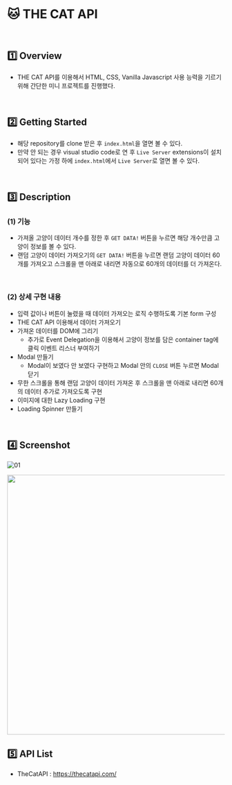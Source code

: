 # :cat: THE CAT API

<br>

## :one: Overview

- THE CAT API를 이용해서 HTML, CSS, Vanilla Javascript 사용 능력을 기르기 위해 간단한 미니 프로젝트를 진행했다.

<br>

## :two: Getting Started

- 해당 repository를 clone 받은 후 `index.html`을 열면 볼 수 있다.
- 만약 안 되는 경우 visual studio code로 연 후 `Live Server` extensions이 설치되어 있다는 가정 하에 `index.html`에서 `Live Server`로 열면 볼 수 있다.

<br>

## :three: Description

### (1) 기능

- 가져올 고양이 데이터 개수를 정한 후 `GET DATA!` 버튼을 누르면 해당 개수만큼 고양이 정보를 볼 수 있다.
- 랜덤 고양이 데이터 가져오기의 `GET DATA!` 버튼을 누르면 랜덤 고양이 데이터 60개를 가져오고 스크롤을 맨 아래로 내리면 자동으로 60개의 데이터를 더 가져온다.

<br>

### (2) 상세 구현 내용

- 입력 값이나 버튼이 눌렸을 때 데이터 가져오는 로직 수행하도록 기본 form 구성
- THE CAT API 이용해서 데이터 가져오기
- 가져온 데이터를 DOM에 그리기
  - 추가로 Event Delegation을 이용해서 고양이 정보를 담은 container tag에 클릭 이벤트 리스너 부여하기
- Modal 만들기
  - Modal이 보였다 안 보였다 구현하고 Modal 안의 `CLOSE` 버튼 누르면 Modal 닫기
- 무한 스크롤을 통해 랜덤 고양이 데이터 가져온 후 스크롤을 맨 아래로 내리면 60개의 데이터 추가로 가져오도록 구현
- 이미지에 대한 Lazy Loading 구현
- Loading Spinner 만들기

<br>

## :four: Screenshot

![01](https://user-images.githubusercontent.com/52685250/90858598-8226de00-e3c1-11ea-8917-d84d32e6d066.PNG)

<img src="https://user-images.githubusercontent.com/52685250/90858603-83f0a180-e3c1-11ea-92eb-8e934021166e.PNG" width="600px">

<br>

## :five: API List

- TheCatAPI : https://thecatapi.com/